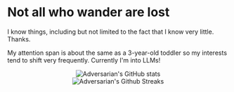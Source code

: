 # Not all who wander are lost

I know things, including but not limited to the fact that I know very little. Thanks.

My attention span is about the same as a 3-year-old toddler so my interests tend to shift very frequently. Currently I'm into LLMs!

<p align="center">
  <img src="https://github-readme-stats.vercel.app/api?username=Adversarian&show_icons=true&theme=dracula" alt="Adversarian's GitHub stats" /></br>
  <img src="https://github-readme-streak-stats.herokuapp.com/?user=Adversarian&theme=dracula" alt="Adversarian's Github Streaks" />
</p>
